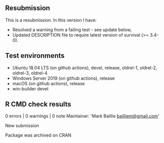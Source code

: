 ## Resubmission
This is a resubmission. In this version I have:

* Resolved a warning from a failing test - see update below, 
* Updated DESCRIPTION file to require latest version of survival (>= 3.4-0).

## Test environments
* Ubuntu 18.04 LTS (on github actions), devel, release, oldrel-1, oldrel-2, oldrel-3, oldrel-4
* Windows Server 2019 (on github actions), release
* macOS (on github actions), release
* win-builder devel

## R CMD check results

0 errors | 0 warnings | 0 note
  Maintainer: 'Mark Baillie <bailliem@gmail.com>'
  
  New submission
  
  Package was archived on CRAN
  
